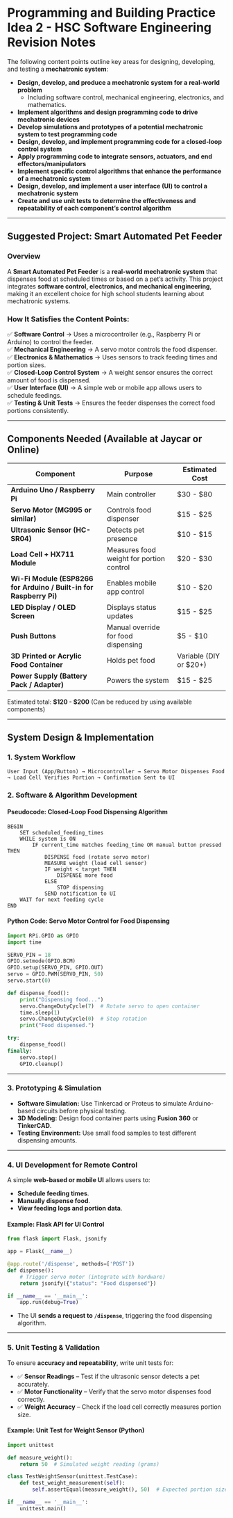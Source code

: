 # Programming and Building Practice Idea 2 - HSC Software Engineering Revision Notes

The following content points outline key areas for designing, developing, and testing a **mechatronic system**:

- **Design, develop, and produce a mechatronic system for a real-world problem**
  - Including software control, mechanical engineering, electronics, and mathematics.
- **Implement algorithms and design programming code to drive mechatronic devices**
- **Develop simulations and prototypes of a potential mechatronic system to test programming code**
- **Design, develop, and implement programming code for a closed-loop control system**
- **Apply programming code to integrate sensors, actuators, and end effectors/manipulators**
- **Implement specific control algorithms that enhance the performance of a mechatronic system**
- **Design, develop, and implement a user interface (UI) to control a mechatronic system**
- **Create and use unit tests to determine the effectiveness and repeatability of each component’s control algorithm**

---

## **Suggested Project: Smart Automated Pet Feeder**

### **Overview**
A **Smart Automated Pet Feeder** is a **real-world mechatronic system** that dispenses food at scheduled times or based on a pet’s activity. This project integrates **software control, electronics, and mechanical engineering**, making it an excellent choice for high school students learning about mechatronic systems.

### **How It Satisfies the Content Points:**
✅ **Software Control** → Uses a microcontroller (e.g., Raspberry Pi or Arduino) to control the feeder.  
✅ **Mechanical Engineering** → A servo motor controls the food dispenser.  
✅ **Electronics & Mathematics** → Uses sensors to track feeding times and portion sizes.  
✅ **Closed-Loop Control System** → A weight sensor ensures the correct amount of food is dispensed.  
✅ **User Interface (UI)** → A simple web or mobile app allows users to schedule feedings.  
✅ **Testing & Unit Tests** → Ensures the feeder dispenses the correct food portions consistently.  

---

## **Components Needed (Available at Jaycar or Online)**
| **Component** | **Purpose** | **Estimated Cost** |
|--------------|------------|-----------------|
| **Arduino Uno / Raspberry Pi** | Main controller | $30 - $80 |
| **Servo Motor (MG995 or similar)** | Controls food dispenser | $15 - $25 |
| **Ultrasonic Sensor (HC-SR04)** | Detects pet presence | $10 - $15 |
| **Load Cell + HX711 Module** | Measures food weight for portion control | $20 - $30 |
| **Wi-Fi Module (ESP8266 for Arduino / Built-in for Raspberry Pi)** | Enables mobile app control | $10 - $20 |
| **LED Display / OLED Screen** | Displays status updates | $15 - $25 |
| **Push Buttons** | Manual override for food dispensing | $5 - $10 |
| **3D Printed or Acrylic Food Container** | Holds pet food | Variable (DIY or $20+) |
| **Power Supply (Battery Pack / Adapter)** | Powers the system | $15 - $25 |

Estimated total: **$120 - $200** (Can be reduced by using available components)

---

## **System Design & Implementation**

### **1. System Workflow**
```
User Input (App/Button) → Microcontroller → Servo Motor Dispenses Food → Load Cell Verifies Portion → Confirmation Sent to UI
```

### **2. Software & Algorithm Development**
#### **Pseudocode: Closed-Loop Food Dispensing Algorithm**
```
BEGIN
    SET scheduled_feeding_times
    WHILE system is ON
        IF current_time matches feeding_time OR manual button pressed THEN
            DISPENSE food (rotate servo motor)
            MEASURE weight (load cell sensor)
            IF weight < target THEN
                DISPENSE more food
            ELSE
                STOP dispensing
            SEND notification to UI
    WAIT for next feeding cycle
END
```

#### **Python Code: Servo Motor Control for Food Dispensing**
```python
import RPi.GPIO as GPIO
import time

SERVO_PIN = 18
GPIO.setmode(GPIO.BCM)
GPIO.setup(SERVO_PIN, GPIO.OUT)
servo = GPIO.PWM(SERVO_PIN, 50)
servo.start(0)

def dispense_food():
    print("Dispensing food...")
    servo.ChangeDutyCycle(7)  # Rotate servo to open container
    time.sleep(1)
    servo.ChangeDutyCycle(0)  # Stop rotation
    print("Food dispensed.")

try:
    dispense_food()
finally:
    servo.stop()
    GPIO.cleanup()
```

---

### **3. Prototyping & Simulation**
- **Software Simulation:** Use Tinkercad or Proteus to simulate Arduino-based circuits before physical testing.
- **3D Modeling:** Design food container parts using **Fusion 360** or **TinkerCAD**.
- **Testing Environment:** Use small food samples to test different dispensing amounts.

---

### **4. UI Development for Remote Control**
A simple **web-based or mobile UI** allows users to:
- **Schedule feeding times**.
- **Manually dispense food**.
- **View feeding logs and portion data**.

#### **Example: Flask API for UI Control**
```python
from flask import Flask, jsonify

app = Flask(__name__)

@app.route('/dispense', methods=['POST'])
def dispense():
    # Trigger servo motor (integrate with hardware)
    return jsonify({"status": "Food dispensed"})

if __name__ == '__main__':
    app.run(debug=True)
```
- The UI **sends a request to `/dispense`**, triggering the food dispensing algorithm.

---

### **5. Unit Testing & Validation**
To ensure **accuracy and repeatability**, write unit tests for:
- ✅ **Sensor Readings** – Test if the ultrasonic sensor detects a pet accurately.  
- ✅ **Motor Functionality** – Verify that the servo motor dispenses food correctly.  
- ✅ **Weight Accuracy** – Check if the load cell correctly measures portion size.  

#### **Example: Unit Test for Weight Sensor (Python)**
```python
import unittest

def measure_weight():
    return 50  # Simulated weight reading (grams)

class TestWeightSensor(unittest.TestCase):
    def test_weight_measurement(self):
        self.assertEqual(measure_weight(), 50)  # Expected portion size

if __name__ == '__main__':
    unittest.main()
```